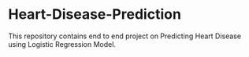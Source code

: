 # Heart-Disease-Prediction
This repository contains end to end project on Predicting Heart Disease using Logistic Regression Model.
